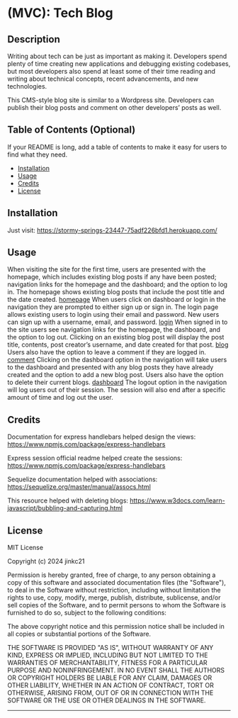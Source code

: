 # (MVC): Tech Blog

## Description

Writing about tech can be just as important as making it. Developers spend plenty of time creating new applications and debugging existing codebases, but most developers also spend at least some of their time reading and writing about technical concepts, recent advancements, and new technologies.

This CMS-style blog site is similar to a Wordpress site. Developers can publish their blog posts and comment on other developers’ posts as well.

## Table of Contents (Optional)

If your README is long, add a table of contents to make it easy for users to find what they need.

- [Installation](#installation)
- [Usage](#usage)
- [Credits](#credits)
- [License](#license)

## Installation

Just visit:
https://stormy-springs-23447-75adf226bfd1.herokuapp.com/

## Usage

When visiting the site for the first time, users are presented with the homepage, which includes existing blog posts if any have been posted; navigation links for the homepage and the dashboard; and the option to log in.
The homepage shows existing blog posts that include the post title and the date created.
[homepage](/images/homepage.png)
When users click on dashboard or login in the navigation they are prompted to either sign up or sign in.
The login page allows existing users to login using their email and password. New users can sign up with a username, email, and password.
[login](/images/login.png)
When signed in to the site users see navigation links for the homepage, the dashboard, and the option to log out.
Clicking on an existing blog post will display the post title, contents, post creator’s username, and date created for that post.
[blog](/images/blog.png)
Users also have the option to leave a comment if they are logged in.
[comment](/images/comment.png)
Clicking on the dashboard option in the navigation will take users to the dashboard and presented with any blog posts they have already created and the option to add a new blog post.
Users also have the option to delete their current blogs.
[dashboard](/images/dashboard.png)
The logout option in the navigation will log users out of their session.
The session will also end after a specific amount of time and log out the user.

## Credits
Documentation for express handlebars helped design the views:
https://www.npmjs.com/package/express-handlebars

Express session official readme helped create the sessions:
https://www.npmjs.com/package/express-handlebars

Sequelize documentation helped with associations:
https://sequelize.org/master/manual/assocs.html

This resource helped with deleting blogs:
https://www.w3docs.com/learn-javascript/bubbling-and-capturing.html

## License

MIT License

Copyright (c) 2024 jinkc21

Permission is hereby granted, free of charge, to any person obtaining a copy
of this software and associated documentation files (the "Software"), to deal
in the Software without restriction, including without limitation the rights
to use, copy, modify, merge, publish, distribute, sublicense, and/or sell
copies of the Software, and to permit persons to whom the Software is
furnished to do so, subject to the following conditions:

The above copyright notice and this permission notice shall be included in all
copies or substantial portions of the Software.

THE SOFTWARE IS PROVIDED "AS IS", WITHOUT WARRANTY OF ANY KIND, EXPRESS OR
IMPLIED, INCLUDING BUT NOT LIMITED TO THE WARRANTIES OF MERCHANTABILITY,
FITNESS FOR A PARTICULAR PURPOSE AND NONINFRINGEMENT. IN NO EVENT SHALL THE
AUTHORS OR COPYRIGHT HOLDERS BE LIABLE FOR ANY CLAIM, DAMAGES OR OTHER
LIABILITY, WHETHER IN AN ACTION OF CONTRACT, TORT OR OTHERWISE, ARISING FROM,
OUT OF OR IN CONNECTION WITH THE SOFTWARE OR THE USE OR OTHER DEALINGS IN THE
SOFTWARE.

---
